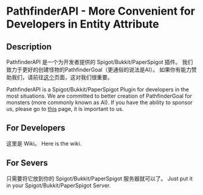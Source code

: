 # PathfinderAPI - More Convenient for Developers in Entity Attribute
## Description
PathfinderAPI 是一个为开发者提供的 Spigot/Bukkit/PaperSpigot 插件。
我们致力于更好的创建怪物的PathfinderGoal（更通俗的说法是AI）。
如果你有能力赞助我们，请前往[这个](https://afdian.net/@sumijie)页面，这对我们很重要。

PathfinderAPI is a Spigot/Bukkit/PaperSpigot Plugin for developers in the most situations.
We are committed to better creation of PathfinderGoal for monsters (more commonly known as AI).
If you have the ability to sponsor us, please go to [this](https://afdian.net/@sumijie) page, it is important to us.

## For Developers
这里是 Wiki。
Here is the wiki.

## For Severs
只需要将它放到你的 Spigot/Bukkit/PaperSpigot 服务器就可以了。
Just put it in your Spigot/Bukkit/PaperSpigot Server.